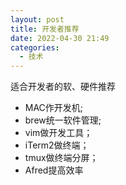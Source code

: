 ```yaml
---
layout: post
title: 开发者推荐
date: 2022-04-30 21:49
categories:
  - 技术
---
```


适合开发者的软、硬件推荐
<!-- More -->

* MAC作开发机;
* brew统一软件管理;
* vim做开发工具；
* iTerm2做终端；
* tmux做终端分屏；
* Afred提高效率
